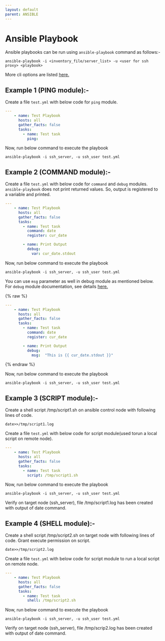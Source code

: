 ```yaml
---
layout: default
parent: ANSIBLE
---
```

# Ansible Playbook

Ansible playbooks can be run using `ansible-playbook` command as follows:-

```shell
ansible-playbook -i <inventory_file/server_list> -u <user for ssh proxy> <playbook>
```

More cli options are listed [here.](https://docs.ansible.com/ansible/latest/cli/ansible-playbook.html)

## Example 1 (PING module):-

Create a file `test.yml` with below code for `ping` module.

```yml
---
    - name: Test Playbook
      hosts: all
      gather_facts: false
      tasks:
        - name: Test task
          ping:
```

Now, run below command to execute the playbook

```shell
ansible-playbook -i ssh_server, -u ssh_user test.yml
```

## Example 2 (COMMAND module):-

Create a file `test.yml` with below code for `command` and `debug` modules. `ansible-playbook` does not print returned values. So, output is registered to a variable and printed.

```yml
---
    - name: Test Playbook
      hosts: all
      gather_facts: false
      tasks:
        - name: Test task
          command: date
          register: cur_date

        - name: Print Output
          debug:
            var: cur_date.stdout
```

Now, run below command to execute the playbook

```shell
ansible-playbook -i ssh_server, -u ssh_user test.yml
```

You can use `msg` parameter as well in debug module as mentioned below. For `debug` module documentation, see details [here.](https://docs.ansible.com/ansible/latest/modules/debug_module.html)

{% raw %}

```yml
---
    - name: Test Playbook
      hosts: all
      gather_facts: false
      tasks:
        - name: Test task
          command: date
          register: cur_date

        - name: Print Output
          debug:
            msg:  "This is {{ cur_date.stdout }}"
```

{% endraw %}

Now, run below command to execute the playbook

```shell
ansible-playbook -i ssh_server, -u ssh_user test.yml
```

## Example 3 (SCRIPT module):-

Create a shell script /tmp/script1.sh on ansible control node with following lines of code.

```shell
date>>/tmp/script1.log
```

Create a file `test.yml` with below code for script module(used torun a local script on remote node).

```yml
---
    - name: Test Playbook
      hosts: all
      gather_facts: false
      tasks:
        - name: Test task
          script: /tmp/script1.sh
```

Now, run below command to execute the playbook

```shell
ansible-playbook -i ssh_server, -u ssh_user test.yml
```

Verify on target node (ssh_server), file /tmp/script1.log has been created with output of date command.

## Example 4 (SHELL module):-

Create a shell script /tmp/script2.sh on target node with following lines of code. Grant execute permission on script.

```shell
date>>/tmp/script2.log
```

Create a file `test.yml` with below code for script module to run a local script on remote node.

```yml
---
    - name: Test Playbook
      hosts: all
      gather_facts: false
      tasks:
        - name: Test task
          shell: /tmp/script2.sh
```

Now, run below command to execute the playbook

```shell
ansible-playbook -i ssh_server, -u ssh_user test.yml
```

Verify on target node (ssh_server), file /tmp/scrip2.log has been created with output of date command.
